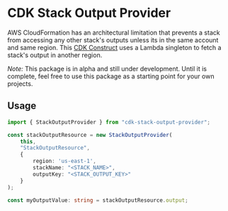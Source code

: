 # CDK Stack Output Provider
AWS CloudFormation has an architectural limitation that prevents a stack from accessing any other stack's outputs unless its in the same account and same region. This [CDK Construct](https://docs.aws.amazon.com/cdk/latest/guide/constructs.html) uses a Lambda singleton to fetch a stack's output in another region.

*Note:* This package is in alpha and still under development. Until it is complete, feel free to use this package as a starting point for your own projects.

## Usage
```ts
import { StackOutputProvider } from "cdk-stack-output-provider";

const stackOutputResource = new StackOutputProvider(
    this,
    "StackOutputResource",
    {
        region: 'us-east-1',
        stackName: "<STACK_NAME>",
        outputKey: "<STACK_OUTPUT_KEY>"
    }
);

const myOutputValue: string = stackOutputResource.output;
```